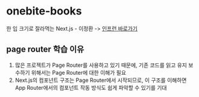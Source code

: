 # onebite-books

한 입 크기로 잘라먹는 Next.js - 이정환 -> [인프런 바로가기](https://www.inflearn.com/course/%ED%95%9C%EC%9E%85-%ED%81%AC%EA%B8%B0-nextjs)

## page router 학습 이유

1. 많은 프로젝트가 Page Router를 사용하고 있기 때문에, 기존 코드를 읽고 유지 보수하기 위해서는 Page Router에 대한 이해가 필요
2. Next.js의 컴포넌트 구조는 Page Router에서 시작되므로, 이 구조를 이해하면 App Router에서의 컴포넌트 작동 방식도 쉽게 파악할 수 있기를 기대
